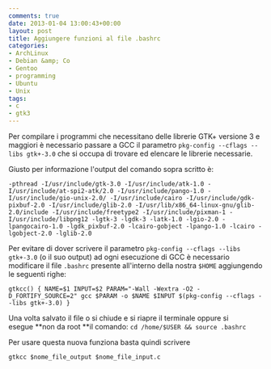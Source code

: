 ```yaml
---
comments: true
date: 2013-01-04 13:00:43+00:00
layout: post
title: Aggiungere funzioni al file .bashrc
categories:
- ArchLinux
- Debian &amp; Co
- Gentoo
- programming
- Ubuntu
- Unix
tags:
- c
- gtk3
---
```


Per compilare i programmi che necessitano delle librerie GTK+ versione 3 e maggiori è necessario passare a GCC il parametro `pkg-config --cflags --libs gtk+-3.0` che si occupa di trovare ed elencare le librerie necessarie.

<!-- more -->



Giusto per informazione l'output del comando sopra scritto è:


`-pthread -I/usr/include/gtk-3.0 -I/usr/include/atk-1.0 -I/usr/include/at-spi2-atk/2.0 -I/usr/include/pango-1.0 -I/usr/include/gio-unix-2.0/ -I/usr/include/cairo -I/usr/include/gdk-pixbuf-2.0 -I/usr/include/glib-2.0 -I/usr/lib/x86_64-linux-gnu/glib-2.0/include -I/usr/include/freetype2 -I/usr/include/pixman-1 -I/usr/include/libpng12 -lgtk-3 -lgdk-3 -latk-1.0 -lgio-2.0 -lpangocairo-1.0 -lgdk_pixbuf-2.0 -lcairo-gobject -lpango-1.0 -lcairo -lgobject-2.0 -lglib-2.0
`


Per evitare di dover scrivere il parametro `pkg-config --cflags --libs gtk+-3.0` (o il suo output) ad ogni esecuzione di GCC è necessario modificare il file `.bashrc` presente all'interno della nostra `$HOME` aggiungendo le seguenti righe:


`gtkcc() {
NAME=$1
INPUT=$2
PARAM="-Wall -Wextra -O2 -D_FORTIFY_SOURCE=2"
gcc $PARAM -o $NAME $INPUT $(pkg-config --cflags --libs gtk+-3.0)
}`


Una volta salvato il file o si chiude e si riapre il terminale oppure si esegue **non da root **il comando: `cd /home/$USER && source .bashrc`

Per usare questa nuova funziona basta quindi scrivere


`gtkcc $nome_file_output $nome_file_input.c`
